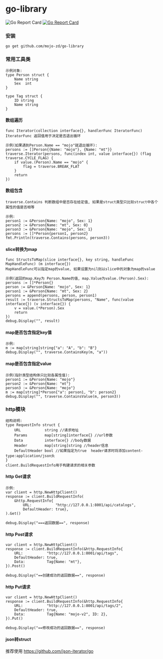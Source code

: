 # go-library

![Go Report Card](https://goreportcard.com/badge/github.com/mojo-zd/go-library)
[![Go Report Card](https://goreportcard.com/badge/github.com/mojo-zd/go-library)](https://goreportcard.com/report/github.com/mojo-zd/go-library)


### 安装
```
go get github.com/mojo-zd/go-library
```

### 常用工具类
```
示例对象:
type Person struct {
	Name string
	Sex  int
}

type Tag struct {
    ID string
    Name string
}
```
#### 数组遍历
```
func Iterator(collection interface{}, handlerFunc IteratorFunc)
IteratorFunc 返回值用于决定是否退出循环

示例(如果遇到Person.Name == "mojo"就退出循环):
persons := []Person{{Name: "mojo"}, {Name: "mt"}}
traverse.Iterator(persons, func(index int, value interface{}) (flag traverse.CYCLE_FLAG) {
	if value.(Person).Name == "mojo" {
		flag = traverse.BREAK_FLAT
	}
	return
})
```
#### 数组包含
```
traverse.Contains 判断数组中是否存在给定值, 如果是struct类型只比较struct中各个属性的值是否相等

示例:
person1 := &Person{Name: "mojo", Sex: 1}
person2 := &Person{Name: "mt", Sex: 0}
person3 := &Person{Name: "mojo", Sex: 1}
persons := []*Person{person1, person2}
fmt.Println(traverse.Contains(persons, person3))
```
#### slice转换为map
```
func StructsToMap(slice interface{}, key string, handleFunc MapHandleFunc) (m interface{})
MapHandleFunc可以指定map的value, 如果设置为nil则以slice中的对象为map的value

示例(返回的map.Key为 Person.Name的值, map.Value为value.(Person).Sex):
persons := []*Person{}
person := &Person{Name: "mojo", Sex: 1}
person1 := &Person{Name: "mt", Sex: 2}
persons = append(persons, person, person1)
result := traverse.StructsToMap(persons, "Name", func(value interface{}) (v interface{}) {
	v = value.(*Person).Sex
	return
})
debug.Display("", result)
```
#### map是否包含指定key值
```
示例:
m := map[string]string{"a": "A", "b": "B"}
debug.Display("", traverse.ContainsKey(m, "a"))
```

#### map是否包含指定value
```
示例(指针类型结构体只比较各属性值):
person1 := &Person{Name: "mojo"}
person2 := &Person{Name: "mt"}
person3 := &Person{Name: "mojo"}
m := map[string]*Person{"a": person1, "b": person2}
debug.Display("", traverse.ContainsValue(m, person3))
```
### http模块
```
结构说明:
type RequestInfo struct {
	URL           string //请求地址
	Params        map[string]interface{} //url参数
	Data          interface{} //body数据
	Header        map[string]string //header信息
	DefaultHeader bool //如果指定为true  header请求时将添加content-type:application/json头
}
client.BuildRequestInfo用于构建请求的相关参数
```
#### http Get请求
```
示例:
var client = http.NewHttpClient()
response := client.BuildRequestInfo(
	&http.RequestInfo{
		URL:           "http://127.0.0.1:8001/api/catalogs",
		DefaultHeader: true},
).Get()

debug.Display("===返回数据==", response)
```
#### http Post请求
```
var client = http.NewHttpClient()
response := client.BuildRequestInfo(&http.RequestInfo{
	URL:           "http://127.0.0.1:8001/api/tags",
	DefaultHeader: true,
	Data:          Tag{Name: "mt"},
}).Post()

debug.Display("==创建成功的返回数据==", response)
```

#### http Put请求
```
var client = http.NewHttpClient()
response := client.BuildRequestInfo(&http.RequestInfo{
	URL:           "http://127.0.0.1:8001/api/tags/2",
	DefaultHeader: true,
	Data:          Tag{Name: "mojo-v2", ID: 2},
}).Put()

debug.Display("==修改成功的返回数据==", response)
```

#### json转struct
推荐使用 https://github.com/json-iterator/go
